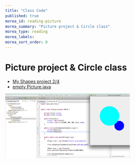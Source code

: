```yaml
---
title: "Class Code"
published: true
morea_id: reading-picture
morea_summary: "Picture project & Circle class"
morea_type: reading
morea_labels:
morea_sort_order: 0
---
```

# Picture project & Circle class

* [My Shapes project 2/4]({{site.baseurl}}/morea/03.DefiningClasses/Shapes_ehill1.zip)
* [empty Picture.java]({{site.baseurl}}/morea/03.DefiningClasses/Picture.java)

<a href="picture.png"><img src="picture.png" width="400"/></a>